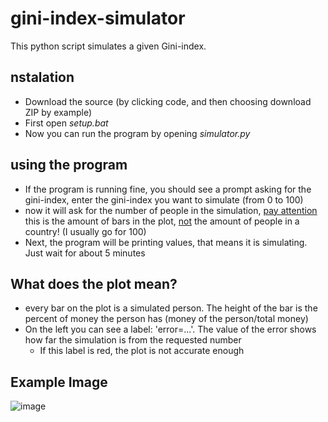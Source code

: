 # gini-index-simulator
This python script simulates a given Gini-index.
## nstalation
* Download the source (by clicking code, and then choosing download ZIP by example)
* First open <em>setup.bat</em>
* Now you can run the program by opening <em>simulator.py</em>
## using the program
* If the program is running fine, you should see a prompt asking for the gini-index, enter the gini-index you want to simulate (from 0 to 100)
* now it will ask for the number of people in the simulation, <ins>pay attention</ins> this is the amount of bars in the plot, <ins>not</ins> the amount of people in a country! (I usually go for 100) 
* Next, the program will be printing values, that means it is simulating. Just wait for about 5 minutes
## What does the plot mean?
* every bar on the plot is a simulated person. The height of the bar is the percent of money the person has (money of the person/total money)
* On the left you can see a label: 'error=...'. The value of the error shows how far the simulation is from the requested number
  * If this label is red, the plot is not accurate enough
## Example Image
![image](https://user-images.githubusercontent.com/88823772/148575022-1bf791ee-09c3-4f61-ab37-20036807cdc1.png)
